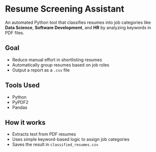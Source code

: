 # Resume Screening Assistant

An automated Python tool that classifies resumes into job categories like **Data Science**, **Software Development**, and **HR** by analyzing keywords in PDF files.

##  Goal
- Reduce manual effort in shortlisting resumes
- Automatically group resumes based on job roles
- Output a report as a `.csv` file

##  Tools Used
- Python
- PyPDF2
- Pandas

##  How it works
- Extracts text from PDF resumes
- Uses simple keyword-based logic to assign job categories
- Saves the result in `classified_resumes.csv`



